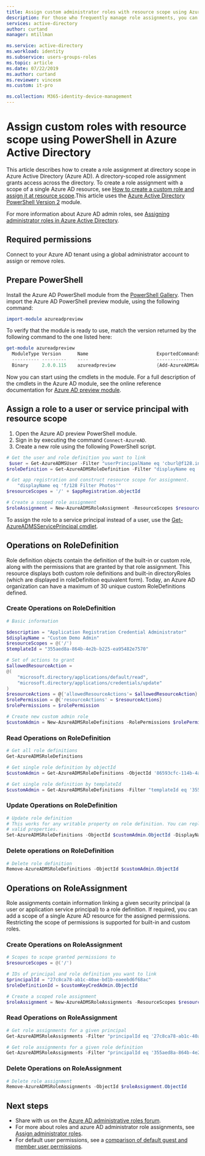 ```yaml
---
title: Assign custom administrator roles with resource scope using Azure PowerShell - Azure Active Directory | Microsoft Docs
description: For those who frequently manage role assignments, you can now manage members of an Azure AD administrator role with Azure PowerShell.
services: active-directory
author: curtand
manager: mtillman

ms.service: active-directory
ms.workload: identity
ms.subservice: users-groups-roles
ms.topic: article
ms.date: 07/22/2019
ms.author: curtand
ms.reviewer: vincesm
ms.custom: it-pro

ms.collection: M365-identity-device-management
---
```

# Assign custom roles with resource scope using PowerShell in Azure Active Directory

This article describes how to create a role assignment at directory scope in Azure Active Directory (Azure AD). A directory-scoped role assignment grants access across the directory. To create a role assignment with a scope of a single Azure AD resource, see [How to create a custom role and assign it at resource scope](roles-create-custom.md).This article uses the [Azure Active Directory PowerShell Version 2](https://docs.microsoft.com/powershell/module/azuread/?view=azureadps-2.0#directory_roles) module.

For more information about Azure AD admin roles, see [Assigning administrator roles in Azure Active Directory](directory-assign-admin-roles.md).

## Required permissions

Connect to your Azure AD tenant using a global administrator account to assign or remove roles.

## Prepare PowerShell

Install the Azure AD PowerShell module from the [PowerShell Gallery](https://www.powershellgallery.com/packages/AzureADPreview/2.0.0.17). Then import the Azure AD PowerShell preview module, using the following command:

``` PowerShell
import-module azureadpreview
```

To verify that the module is ready to use, match the version returned by the following command to the one listed here:

``` PowerShell
get-module azureadpreview
  ModuleType Version      Name                         ExportedCommands
  ---------- ---------    ----                         ----------------
  Binary     2.0.0.115    azureadpreview               {Add-AzureADMSAdministrati...}
```

Now you can start using the cmdlets in the module. For a full description of the cmdlets in the Azure AD module, see the online reference documentation for [Azure AD preview module](https://www.powershellgallery.com/packages/AzureADPreview/2.0.0.17).

## Assign a role to a user or service principal with resource scope

1. Open the Azure AD preview PowerShell module.
1. Sign in by executing the command `Connect-AzureAD`.
1. Create a new role using the following PowerShell script.

``` PowerShell
# Get the user and role definition you want to link
 $user = Get-AzureADMSUser -Filter "userPrincipalName eq 'cburl@f128.info'"
$roleDefinition = Get-AzureADMSRoleDefinition -Filter "displayName eq 'Application Support Administrator'"

# Get app registration and construct resource scope for assignment.
    "displayName eq 'f/128 Filter Photos'"
$resourceScopes = '/' + $appRegistration.objectId

# Create a scoped role assignment
$roleAssignment = New-AzureADMSRoleAssignment -ResourceScopes $resourceScopes -RoleDefinitionId $roleDefinition.objectId -PrincipalId $user.objectId
```

To assign the role to a service principal instead of a user, use the [Get-AzureADMSServicePrincipal cmdlet](https://docs.microsoft.com/powershell/module/azuread/get-azureadserviceprincipal?view=azureadps-2.0).

## Operations on RoleDefinition

Role definition objects contain the definition of the built-in or custom role, along with the permissions that are granted by that role assignment. This resource displays both custom role definitions and built-in directoryRoles (which are displayed in roleDefinition equivalent form). Today, an Azure AD organization can have a maximum of 30 unique custom RoleDefinitions defined.

### Create Operations on RoleDefinition

``` PowerShell
# Basic information

$description = "Application Registration Credential Administrator"
$displayName = "Custom Demo Admin"
$resourceScopes = @('/')
$templateId = "355aed8a-864b-4e2b-b225-ea95482e7570"

# Set of actions to grant
$allowedResourceAction =
@(
    "microsoft.directory/applications/default/read",
    "microsoft.directory/applications/credentials/update"
)
$resourceActions = @{'allowedResourceActions'= $allowedResourceAction}
$rolePermission = @{'resourceActions' = $resourceActions}
$rolePermissions = $rolePermission

# Create new custom admin role
$customAdmin = New-AzureADMSRoleDefinitions -RolePermissions $rolePermissions -ResourceScopes $resourceScopes -DisplayName $displayName -Description $description -TemplateId $templateId -IsEnabled $true
```

### Read Operations on RoleDefinition

``` PowerShell
# Get all role definitions
Get-AzureADMSRoleDefinitions

# Get single role definition by objectId
$customAdmin = Get-AzureADMSRoleDefinitions -ObjectId '86593cfc-114b-4a15-9954-97c3494ef49b'

# Get single role definition by templateId
$customAdmin = Get-AzureADMSRoleDefinitions -Filter "templateId eq '355aed8a-864b-4e2b-b225-ea95482e757not
```

### Update Operations on RoleDefinition

``` PowerShell
# Update role definition
# This works for any writable property on role definition. You can replace display name with other
# valid properties.
Set-AzureADMSRoleDefinitions -ObjectId $customAdmin.ObjectId -DisplayName "Updated DisplayName"
```

### Delete operations on RoleDefinition

``` PowerShell
# Delete role definition
Remove-AzureADMSRoleDefinitions -ObjectId $customAdmin.ObjectId
```

## Operations on RoleAssignment

Role assignments contain information linking a given security principal (a user or application service principal) to a role definition. If required, you can add a scope of a single Azure AD resource for the assigned permissions.  Restricting the scope of permissions is supported for built-in and custom roles.

### Create Operations on RoleAssignment

``` PowerShell
# Scopes to scope granted permissions to
$resourceScopes = @('/')

# IDs of principal and role definition you want to link
$principalId = "27c8ca78-ab1c-40ae-bd1b-eaeebd6f68ac"
$roleDefinitionId = $customKeyCredAdmin.ObjectId

# Create a scoped role assignment
$roleAssignment = New-AzureADMSRoleAssignments -ResourceScopes $resourceScopes -RoleDefinitionId -PrincipalId $principalId
```

### Read Operations on RoleAssignment

``` PowerShell
# Get role assignments for a given principal
Get-AzureADMSRoleAssignments -Filter "principalId eq '27c8ca78-ab1c-40ae-bd1b-eaeebd6f68ac'"

# Get role assignments for a given role definition 
Get-AzureADMSRoleAssignments -Filter "principalId eq '355aed8a-864b-4e2b-b225-ea95482e7570'"
```

### Delete Operations on RoleAssignment

``` PowerShell
# Delete role assignment
Remove-AzureADMSRoleAssignments -ObjectId $roleAssignment.ObjectId
```

## Next steps

* Share with us on the [Azure AD administrative roles forum](https://feedback.azure.com/forums/169401-azure-active-directory?category_id=166032).
* For more about roles and azure AD administrator role assignments, see [Assign administrator roles](directory-assign-admin-roles.md).
* For default user permissions, see a [comparison of default guest and member user permissions](../fundamentals/users-default-permissions.md).

